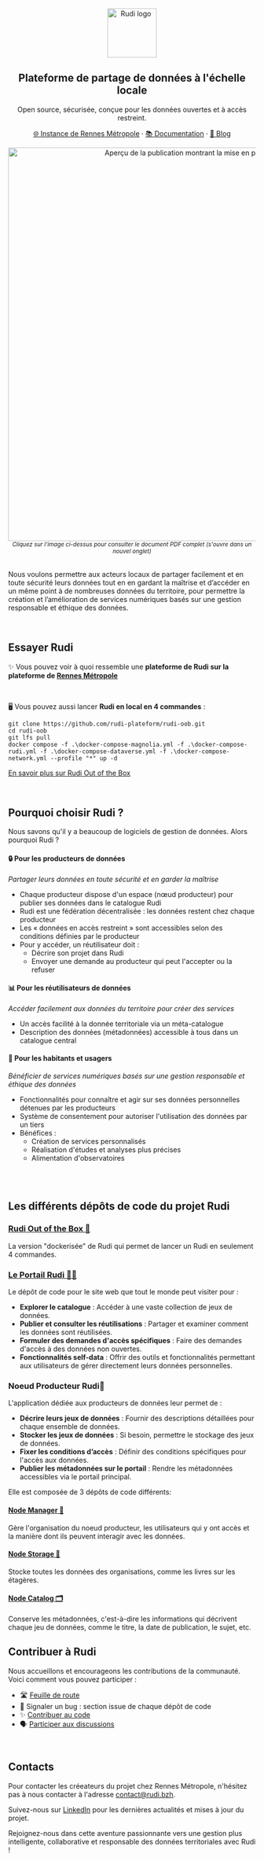 <br>
<p align="center">
  <a href="https://rudi.rennesmetropole.fr/">
  <img src="https://blog.rudi.bzh/wp-content/uploads/2020/11/logo_bleu_orange.svg" width=100px alt="Rudi logo" />  </a>
</p>

<h2 align="center" >Plateforme de partage de données à l'échelle locale</h3>
<p align="center">Open source, sécurisée, conçue pour les données ouvertes et à accès restreint.</p>

<p align="center"><a href="https://rudi.rennesmetropole.fr/">🌐 Instance de Rennes Métropole</a> · <a href="doc.rudi.bzh">📚 Documentation</a> ·  <a href="https://blog.rudi.bzh/">📰 Blog</a><p>
<div align="center">
  <a href="https://indd.adobe.com/view/publication/a4f45cc2-760c-4cad-a6e8-139236ace5c0/n7s8/publication-web-resources/pdf/expo_rudi_web.pdf" 
     aria-label="Cliquez pour voir la publication complète en PDF"
     title="Publication PDF">
    <img 
      src="https://github.com/user-attachments/assets/7a967526-9fcb-4bf7-8ead-b1b5b7494d7b" 
      alt="Aperçu de la publication montrant la mise en page du document" 
      width="800"
    />
  </a>
</div>
<div align="center">
  <sub>
    <i>Cliquez sur l'image ci-dessus pour consulter le document PDF complet (s'ouvre dans un nouvel onglet)</i>
  </sub>
</div>

<br>


Nous voulons permettre aux acteurs locaux de partager facilement et en toute sécurité leurs données tout en en gardant la maîtrise et d’accéder en un même point à de nombreuses données du territoire, pour permettre la création et l’amélioration de services numériques basés sur une gestion responsable et éthique des données.

<br>


## Essayer Rudi 

✨ Vous pouvez voir à quoi ressemble une **plateforme de Rudi sur la plateforme de <a href="https://rudi.rennesmetropole.fr/">Rennes Métropole</a>**

<br>

🖥️ Vous pouvez aussi lancer **Rudi en local en 4 commandes** :

```
git clone https://github.com/rudi-plateform/rudi-oob.git
cd rudi-oob
git lfs pull
docker compose -f .\docker-compose-magnolia.yml -f .\docker-compose-rudi.yml -f .\docker-compose-dataverse.yml -f .\docker-compose-network.yml --profile "*" up -d
```

[En savoir plus sur Rudi Out of the Box](https://github.com/rudi-platform/rudi-out-of-the-box)

<br>

## Pourquoi choisir Rudi ?

Nous savons qu'il y a beaucoup de logiciels de gestion de données. Alors pourquoi Rudi ?

#### 🔒 Pour les producteurs de données
*Partager leurs données en toute sécurité et en garder la maîtrise*

- Chaque producteur dispose d'un espace (nœud producteur) pour publier ses données dans le catalogue Rudi
- Rudi est une fédération décentralisée : les données restent chez chaque producteur
- Les « données en accès restreint » sont accessibles selon des conditions définies par le producteur
- Pour y accéder, un réutilisateur doit :
  - Décrire son projet dans Rudi
  - Envoyer une demande au producteur qui peut l'accepter ou la refuser

#### 📊 Pour les réutilisateurs de données
*Accéder facilement aux données du territoire pour créer des services*

- Un accès facilité à la donnée territoriale via un méta-catalogue
- Description des données (métadonnées) accessible à tous dans un catalogue central

#### 🎨 Pour les habitants et usagers
*Bénéficier de services numériques basés sur une gestion responsable et éthique des données*

- Fonctionnalités pour connaître et agir sur ses données personnelles détenues par les producteurs
- Système de consentement pour autoriser l'utilisation des données par un tiers
- Bénéfices :
  - Création de services personnalisés
  - Réalisation d'études et analyses plus précises
  - Alimentation d'observatoires

<br>


<br>

## Les différents dépôts de code du projet Rudi

### [Rudi Out of the Box 🎁](https://github.com/rudi-platform/rudi-out-of-the-box)

La version "dockerisée" de Rudi qui permet de lancer un Rudi en seulement 4 commandes.  

### [Le Portail Rudi 🧑‍💻](https://github.com/rudi-platform/rudi-portal)

Le dépôt de code pour le site web que tout le monde peut visiter pour :

- **Explorer le catalogue** : Accéder à une vaste collection de jeux de données.
- **Publier et consulter les réutilisations** : Partager et examiner comment les données sont réutilisées.
- **Formuler des demandes d'accès spécifiques** : Faire des demandes d'accès à des données non ouvertes.
- **Fonctionnalités self-data** : Offrir des outils et fonctionnalités permettant aux utilisateurs de gérer directement leurs données personnelles.

### Noeud Producteur Rudi🔨

L'application dédiée aux producteurs de données leur permet de :

- **Décrire leurs jeux de données** : Fournir des descriptions détaillées pour chaque ensemble de données.
- **Stocker les jeux de données** : Si besoin, permettre le stockage des jeux de données.
- **Fixer les conditions d’accès** : Définir des conditions spécifiques pour l'accès aux données.
- **Publier les métadonnées sur le portail** : Rendre les métadonnées accessibles via le portail principal.

Elle est composée de 3 dépôts de code différents:

#### [Node Manager 👀](https://github.com/rudi-platform/rudi-node-manager)
Gère l'organisation du noeud producteur, les utilisateurs qui y ont accès et la manière dont ils peuvent interagir avec les données.

#### [Node Storage 💽](https://github.com/rudi-platform/rudi-node-storage)
Stocke toutes les données des organisations, comme les livres sur les étagères.

#### [Node Catalog 🗂️](https://github.com/rudi-platform/rudi-node-catalog)
Conserve les métadonnées, c'est-à-dire les informations qui décrivent chaque jeu de données, comme le titre, la date de publication, le sujet, etc.


## Contribuer à Rudi

Nous accueillons et encourageons les contributions de la communauté. Voici comment vous pouvez participer :
- 🛣️ [Feuille de route](https://github.com/orgs/rudi-platform/projects/2)
- 🐞 Signaler un bug : section issue de chaque dépôt de code
- ✨ [Contribuer au code](CONTRIBUTING.md)
- 🗣️ [Participer aux discussions](https://github.com/orgs/rudi-platform/discussions)

<br>

## Contacts

Pour contacter les créeateurs du projet chez Rennes Métropole, n'hésitez pas à nous contacter à l'adresse [contact@rudi.bzh](mailto:contact@rudi.bzh).

Suivez-nous sur [LinkedIn](https://www.linkedin.com/company/portail-rudi/about/) pour les dernières actualités et mises à jour du projet.

Rejoignez-nous dans cette aventure passionnante vers une gestion plus intelligente, collaborative et responsable des données territoriales avec Rudi !
